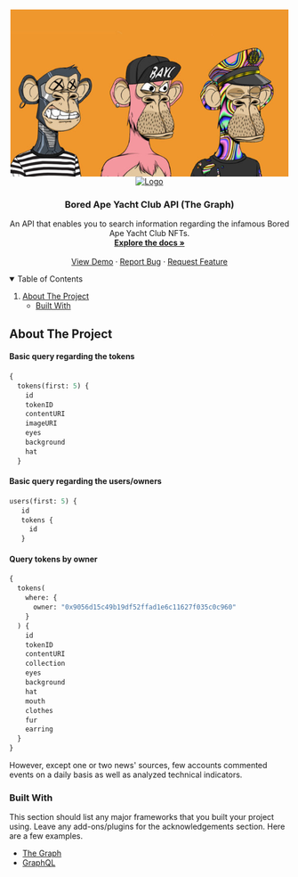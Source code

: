 <!-- PROJECT LOGO -->
<br />
<p align="center">
  <a href="https://github.com/rom1trt/bayc_subgraph">
    <img align=top src="bayc_img.jpeg" alt="Logo" width="500" height="300">
    <img align=top src="https://www.cryptocurrencymarket.uk/coins_images/the-graph/large.png" alt="Logo" width="300" height="300">
  </a>

  <h3 align="center">Bored Ape Yacht Club API (The Graph)</h3>

  <p align="center">
    An API that enables you to search information regarding the infamous Bored Ape Yacht Club NFTs.
    <br />
    <a href="https://github.com/rom1trt/crypto-news-bot"><strong>Explore the docs »</strong></a>
    <br />
    <br />
    <a href="https://github.com/rom1trt/bayc_subgraph">View Demo</a>
    ·
    <a href="https://github.com/rom1trt/bayc_subgraph/issues">Report Bug</a>
    ·
    <a href="https://github.com/rom1trt/bayc_subgraph/issues">Request Feature</a>
  </p>
</p>

<!-- TABLE OF CONTENTS -->
<details open="open">
  <summary>Table of Contents</summary>
  <ol>
    <li>
      <a href="#about-the-project">About The Project</a>
      <ul>
        <li><a href="#built-with">Built With</a></li>
      </ul>
    </li>
  </ol>
</details>



<!-- ABOUT THE PROJECT -->
## About The Project

#### Basic query regarding the tokens

```graphql
{
  tokens(first: 5) {
    id
    tokenID
    contentURI
    imageURI
    eyes
    background
    hat
  }
 ```
 
 #### Basic query regarding the users/owners
 
 ```graphql
 users(first: 5) {
    id
    tokens {
      id
    }
 ```
 
 #### Query tokens by owner

```graphql
{
  tokens(
    where: {
      owner: "0x9056d15c49b19df52ffad1e6c11627f035c0c960"
    }
  ) {
    id
    tokenID
    contentURI
    collection
    eyes
    background
    hat
    mouth
    clothes
    fur
    earring
  }
}
```
 
However, except one or two news' sources, few accounts commented events on a daily basis as well as analyzed technical indicators.
### Built With

This section should list any major frameworks that you built your project using. Leave any add-ons/plugins for the acknowledgements section. Here are a few examples.
* [The Graph](https://www.thegraph.com/)
* [GraphQL](https://graphql.org)


